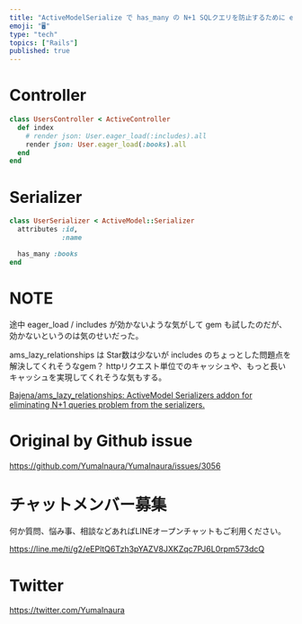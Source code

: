 ```yaml
---
title: "ActiveModelSerialize で has_many の N+1 SQLクエリを防止するために eager_load する例 ( "
emoji: "🖥"
type: "tech"
topics: ["Rails"]
published: true
---
```


# Controller

```rb
class UsersController < ActiveController
  def index
    # render json: User.eager_load(:includes).all
    render json: User.eager_load(:books).all
  end
end
```

# Serializer

```rb
class UserSerializer < ActiveModel::Serializer
  attributes :id,
             :name

  has_many :books
end

```

# NOTE

途中 eager_load / includes が効かないような気がして gem も試したのだが、効かないというのは気のせいだった。

ams_lazy_relationships は Star数は少ないが includes のちょっとした問題点を解決してくれそうなgem？
httpリクエスト単位でのキャッシュや、もっと長いキャッシュを実現してくれそうな気もする。

[Bajena/ams_lazy_relationships: ActiveModel Serializers addon for eliminating N+1 queries problem from the serializers.](https://github.com/Bajena/ams_lazy_relationships)

# Original by Github issue

https://github.com/YumaInaura/YumaInaura/issues/3056








<!-- Update From Qiita API -->

# チャットメンバー募集


何か質問、悩み事、相談などあればLINEオープンチャットもご利用ください。

https://line.me/ti/g2/eEPltQ6Tzh3pYAZV8JXKZqc7PJ6L0rpm573dcQ





# Twitter


https://twitter.com/YumaInaura


<!-- Update From Qiita API -->


